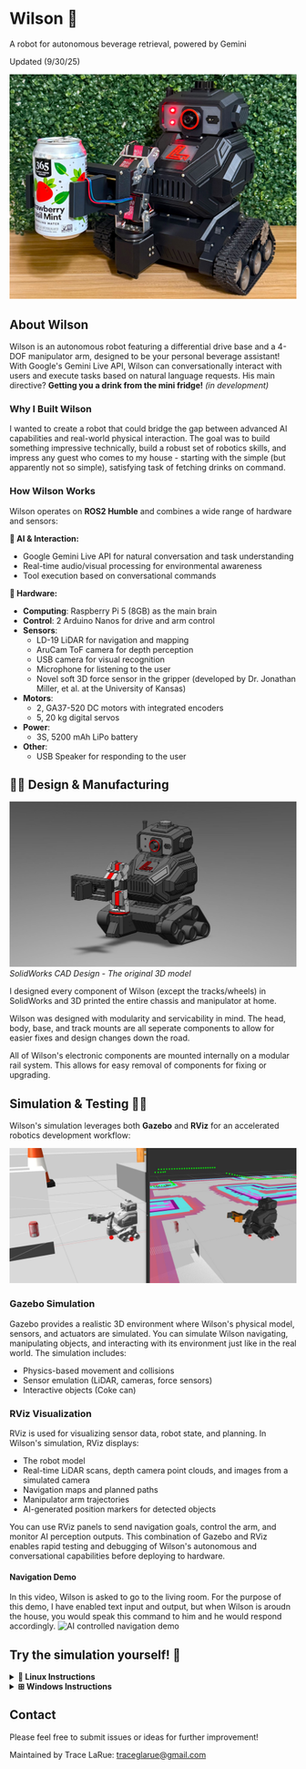 # Wilson 🤖
A robot for autonomous beverage retrieval, powered by Gemini

Updated (9/30/25)

![Wilson Robot](pictures/wilson.jpg)

## About Wilson

Wilson is an autonomous robot featuring a differential drive base and a 4-DOF manipulator arm, designed to be your personal beverage assistant! With Google's Gemini Live API, Wilson can conversationally interact with users and execute tasks based on natural language requests. His main directive? **Getting you a drink from the mini fridge!** *(in development)*

### Why I Built Wilson

I wanted to create a robot that could bridge the gap between advanced AI capabilities and real-world physical interaction. The goal was to build something impressive technically, build a robust set of robotics skills, and impress any guest who comes to my house - starting with the simple (but apparently not so simple), satisfying task of fetching drinks on command.

### How Wilson Works

Wilson operates on **ROS2 Humble** and combines a wide range of hardware and sensors:

**🧠 AI & Interaction:**
- Google Gemini Live API for natural conversation and task understanding
- Real-time audio/visual processing for environmental awareness
- Tool execution based on conversational commands

**🔧 Hardware:**
- **Computing**: Raspberry Pi 5 (8GB) as the main brain
- **Control**: 2 Arduino Nanos for drive and arm control
- **Sensors**: 
  - LD-19 LiDAR for navigation and mapping
  - AruCam ToF camera for depth perception  
  - USB camera for visual recognition
  - Microphone for listening to the user
  - Novel soft 3D force sensor in the gripper (developed by Dr. Jonathan Miller, et al. at the University of Kansas)
- **Motors**:
  - 2, GA37-520 DC motors with integrated encoders
  - 5, 20 kg digital servos
- **Power**:
  - 3S, 5200 mAh LiPo battery
- **Other**:
  - USB Speaker for responding to the user

## 🦾🔨 Design & Manufacturing

![SolidWorks CAD Design](pictures/wilson_solidworks.JPG)
*SolidWorks CAD Design - The original 3D model*

I designed every component of Wilson (except the tracks/wheels) in SolidWorks and 3D printed the entire chassis and manipulator at home.

Wilson was designed with modularity and servicability in mind. The head, body, base, and track mounts are all seperate components to allow for easier fixes and design changes down the road. 

All of Wilson's electronic components are mounted internally on a modular rail system. This allows for easy removal of components for fixing or upgrading.

## Simulation & Testing 👨‍💻
Wilson's simulation leverages both **Gazebo** and **RViz** for an accelerated robotics development workflow:

![Gazebo wimulation with Rviz live data visualization](pictures/gazebo_and_rviz.JPG)

### Gazebo Simulation

Gazebo provides a realistic 3D environment where Wilson's physical model, sensors, and actuators are simulated. You can simulate Wilson navigating, manipulating objects, and interacting with its environment just like in the real world. The simulation includes:

- Physics-based movement and collisions
- Sensor emulation (LiDAR, cameras, force sensors)
- Interactive objects (Coke can)


### RViz Visualization

RViz is used for visualizing sensor data, robot state, and planning. In Wilson's simulation, RViz displays:

- The robot model
- Real-time LiDAR scans, depth camera point clouds, and images from a simulated camera
- Navigation maps and planned paths
- Manipulator arm trajectories
- AI-generated position markers for detected objects

You can use RViz panels to send navigation goals, control the arm, and monitor AI perception outputs. This combination of Gazebo and RViz enables rapid testing and debugging of Wilson's autonomous and conversational capabilities before deploying to hardware.

#### Navigation Demo
In this video, Wilson is asked to go to the living room. For the purpose of this demo, I have enabled text input and output, but when Wilson is aroudn the house, you would speak this command to him and he would respond accordingly.
![AI controlled navigation demo](pictures/gemini_demo_gif.gif)

## Try the simulation yourself! 🐳

<details>
<summary><strong>🐧 Linux Instructions</strong></summary>

Follow these steps to set up Docker and run Wilson's simulation:
(Tested on Ubuntu 22.04, latest Docker)
### Prerequisites Setup

**⚠️ Important:** You will need root or sudo access to complete these steps.

1. **Update system packages and install prerequisites:**
   ```bash
   sudo apt update
   sudo apt install -y git curl
   ```

2. **Clone Wilson repository:**
   ```bash
   git clone https://github.com/tracelarue/wilson.git
   cd wilson
   ```

3. **Create API key file** (for AI voice/text commands):
   Create a `.env` file in the wilson directory with your Google API key:
   ```bash
   echo "GOOGLE_API_KEY=your_api_key_here" > .env
   ```
   Replace `your_api_key_here` with your actual Google Gemini API key from [Google AI Studio](https://aistudio.google.com). Without this file, Wilson will work but won't have AI-powered voice commands and object recognition capabilities.

4. **Install Docker:**
   ```bash
   curl -fsSL https://get.docker.com -o get-docker.sh
   sudo sh get-docker.sh
   ```

5. **Configure Docker permissions (Optional):**
   If you don't want to use `sudo` with docker commands:
   ```bash
   sudo groupadd docker
   sudo usermod -aG docker $USER
   reboot
   ```
   **Note:** We'll use `sudo` for simplicity in the following steps.

6. **Check Docker service:**
    ```bash
    systemctl is-enabled docker
    ```
    If the output is not `enabled`, start and enable Docker with:
    ```bash
    sudo systemctl start docker
    sudo systemctl enable docker
    ```

7. **Configure X11 forwarding for GUI applications:**
   ```bash
   echo "xhost +" >> ~/.bashrc
   echo "xhost +local:docker" >> ~/.bashrc
   ```

### Running Wilson Simulation
Run these commands with `sudo` privileges:

1. **Pull the ROS 2 base image (~3-5 min):**
   ```bash
   sudo docker image pull osrf/ros:humble-desktop-full
   ```

2. **Build Wilson's Docker image (~3-5 min)** (must be run from the wilson directory):
   ```bash
   sudo docker build -t wilson_image .
   ```

3. **Run the Wilson container:** (must be run from the wilson directory):
   ```bash
   sudo docker run -it --user ros --network=host --ipc=host \
     -v $PWD:/wilson \
     -v /tmp/.X11-unix:/tmp/.X11-unix:rw \
     --env=DISPLAY=:0 \
     --env=QT_X11_NO_MITSHM=1 \
     -v /dev:/dev \
     --privileged \
     --name wilson \
     wilson_image
   ```


### Starting the Simulation

Once inside the container, start Wilson's simulation with:

```bash
colcon build --symlink-install && \
source install/setup.bash && \
ros2 launch wilson wilson_sim.launch.py
```

### Controlling Wilson 🎮

After the simulation launches, you have multiple ways to control Wilson:

- **RViz Panels**: Use the Nav2 and MoveIt panels in RViz for navigation and manipulation
- **Teleop Keyboard**: Control Wilson directly with keyboard inputs
- **AI Voice/Text Commands**: Talk or type to Gemini for natural language control

#### AI Commands Examples:
- "Go to the kitchen"
- "Go to the living room" 
- "Go to the mini fridge"
- "What do you see?"
- "Find the 3D position of [object]" - This will display a marker in RViz showing the detected object's location

Wilson combines autonomous navigation, manipulation, and AI-powered interaction to create an intelligent robotic assistant!

### Container Management

**Execute commands in a running container:**
If Wilson is already running in a container, you can access it with:
```bash
sudo docker exec -it wilson /bin/bash
```

<details>
<summary><strong>🐳 Common Docker Commands</strong></summary>

Here are some useful Docker commands for managing Wilson:

```bash
# List all containers (running and stopped)
sudo docker ps -a

# Stop the Wilson container
sudo docker stop wilson

# Start an existing Wilson container
sudo docker start wilson

# Remove the Wilson container
sudo docker rm wilson

# Remove the Wilson image
sudo docker rmi wilson_image

# View container logs
sudo docker logs wilson

# View real-time logs
sudo docker logs -f wilson
```

</details>

</details>

<details>
<summary><strong>⊞ Windows Instructions</strong></summary>

Windows support is coming soon! 🚧

I'm working on comprehensive Windows setup instructions with Docker Desktop. Check back soon for the complete Windows simulation guide.

</details>

## Contact

Please feel free to submit issues or ideas for further improvement! 

Maintained by Trace LaRue:
traceglarue@gmail.com